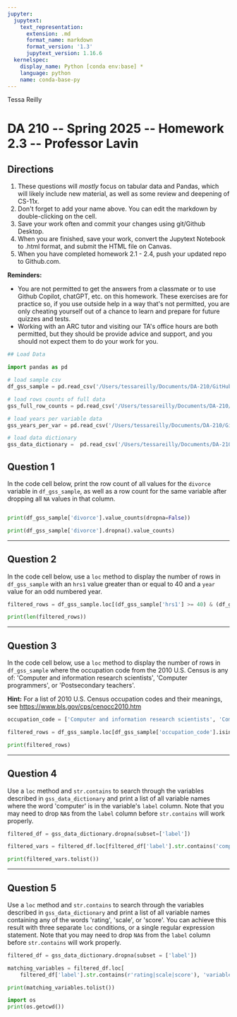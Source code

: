 ```yaml
---
jupyter:
  jupytext:
    text_representation:
      extension: .md
      format_name: markdown
      format_version: '1.3'
      jupytext_version: 1.16.6
  kernelspec:
    display_name: Python [conda env:base] *
    language: python
    name: conda-base-py
---
```


Tessa Reilly

# DA 210 -- Spring 2025 -- Homework 2.3 -- Professor Lavin

## Directions 

1. These questions will _mostly_ focus on tabular data and Pandas, which will likely include new material, as well as some review and deepening of CS-11x.
2. Don't forget to add your name above. You can edit the markdown by double-clicking on the cell. 
3. Save your work often and commit your changes using git/Github Desktop.
4. When you are finished, save your work, convert the Jupytext Notebook to .html format, and submit the HTML file on Canvas.
5. When you have completed homework 2.1 - 2.4, push your updated repo to Github.com.

__Reminders:__ 

- You are not permitted to get the answers from a classmate or to use Github Copilot, chatGPT, etc. on this homework. These exercises are for practice so, if you use outside help in a way that's not permitted, you are only cheating yourself out of a chance to learn and prepare for future quizzes and tests. 
- Working with an ARC tutor and visiting our TA's office hours are both permitted, but they should be provide advice and support, and you should not expect them to do your work for you. 

```python
## Load Data

import pandas as pd 

# load sample csv
df_gss_sample = pd.read_csv('/Users/tessareilly/Documents/DA-210/GitHub/da-210-spring-2025-h-2.2/gss/data/gss_sample.csv', index_col=0, low_memory=False, encoding='utf8') 

# load rows counts of full data
gss_full_row_counts = pd.read_csv('/Users/tessareilly/Documents/DA-210/GitHub/da-210-spring-2025-h-2.2/gss/data/gss_full_row_counts.csv', index_col=0, low_memory=False, encoding='utf8')

# load years per variable data
gss_years_per_var = pd.read_csv('/Users/tessareilly/Documents/DA-210/GitHub/da-210-spring-2025-h-2.2/gss/meta/gss_data_years_per_var.csv', index_col=0, low_memory=False, encoding='utf8')

# load data dictionary
gss_data_dictionary =  pd.read_csv('/Users/tessareilly/Documents/DA-210/GitHub/da-210-spring-2025-h-2.2/gss/meta/gss_data_dictionary.csv', index_col=0, low_memory=False, encoding='latin1')

```

## Question 1
In the code cell below, print the row count of all values for the `divorce` variable in `df_gss_sample`, as well as a row count for the same variable after dropping all `NA` values in that column. 

```python

print(df_gss_sample['divorce'].value_counts(dropna=False))

print(df_gss_sample['divorce'].dropna().value_counts)
```

---

## Question 2

In the code cell below, use a `loc` method to display the number of rows in `df_gss_sample` with an `hrs1` value greater than or equal to 40 and a `year` value for an odd numbered year. 

```python
filtered_rows = df_gss_sample.loc[(df_gss_sample['hrs1'] >= 40) & (df_gss_sample['year'] % 2 != 0)]

print(len(filtered_rows)) 
```

---

## Question 3

In the code cell below, use a `loc` method to display the number of rows in `df_gss_sample` where the occupation code from the 2010 U.S. Census is any of: 'Computer and information research scientists', 'Computer programmers', or 'Postsecondary teachers'. 

__Hint:__ For a list of 2010 U.S. Census occupation codes and their meanings, see https://www.bls.gov/cps/cenocc2010.htm


```python
occupation_code = ['Computer and information research scientists', 'Computer programmers' , 'Postsecondary teachers']

filtered_rows = df_gss_sample.loc[df_gss_sample['occupation_code'].isin(occupation_codes)]

print(filtered_rows)
```

---

## Question 4 

Use a `loc` method and `str.contains` to search through the variables described in `gss_data_dictionary` and print a list of all variable names where the word 'computer' is in the variable's `label` column. Note that you may need to drop `NA`s from the `label` column before `str.contains` will work properly.

```python
filtered_df = gss_data_dictionary.dropna(subset=['label'])

filtered_vars = filtered_df.loc[filtered_df['label'].str.contains('computer'), 'variable']

print(filtered_vars.tolist())
```

---

## Question 5

Use a `loc` method and `str.contains` to search through the variables described in `gss_data_dictionary` and print a list of all variable names containing any of the words 'rating', 'scale', or 'score'. You can achieve this result with three separate `loc` conditions, or a single regular expression statement. Note that you may need to drop `NA`s from the `label` column before `str.contains` will work properly.


```python
filtered_df = gss_data_dictionary.dropna(subset = ['label'])

matching_variables = filtered_df.loc[
    filtered_df['label'].str.contains(r'rating|scale|score'), 'variable'] 

print(matching_variables.tolist())
```

```python
import os
print(os.getcwd())
```

```python

```
